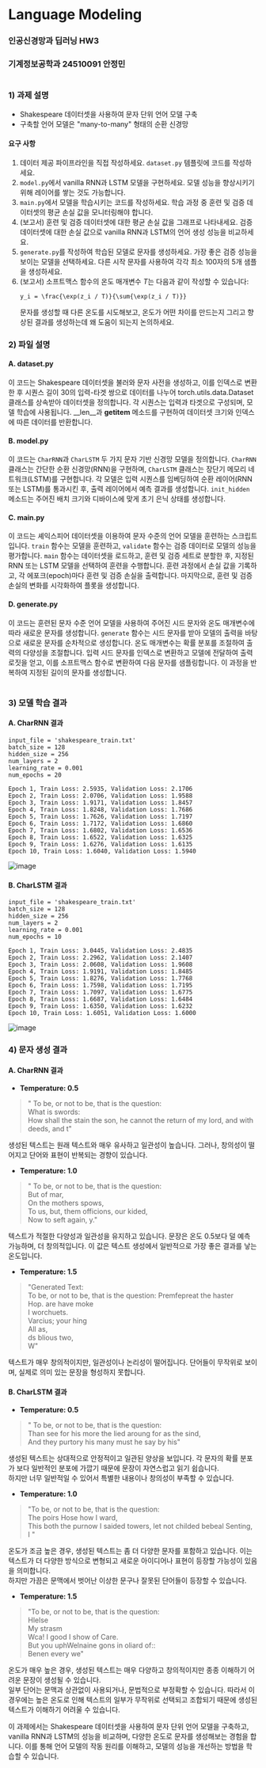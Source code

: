 # Language Modeling
### 인공신경망과 딥러닝 HW3
### 기계정보공학과 24510091 안정민
#

### 1) 과제 설명
- Shakespeare 데이터셋을 사용하여 문자 단위 언어 모델 구축
- 구축할 언어 모델은 "many-to-many" 형태의 순환 신경망

#### 요구 사항
1. 데이터 제공 파이프라인을 직접 작성하세요. `dataset.py` 템플릿에 코드를 작성하세요.
2. `model.py`에서 vanilla RNN과 LSTM 모델을 구현하세요. 모델 성능을 향상시키기 위해 레이어를 쌓는 것도 가능합니다.
3. `main.py`에서 모델을 학습시키는 코드를 작성하세요. 학습 과정 중 훈련 및 검증 데이터셋의 평균 손실 값을 모니터링해야 합니다.
4. (보고서) 훈련 및 검증 데이터셋에 대한 평균 손실 값을 그래프로 나타내세요. 검증 데이터셋에 대한 손실 값으로 vanilla RNN과 LSTM의 언어 생성 성능을 비교하세요.
5. `generate.py`를 작성하여 학습된 모델로 문자를 생성하세요. 가장 좋은 검증 성능을 보이는 모델을 선택하세요. 다른 시작 문자를 사용하여 각각 최소 100자의 5개 샘플을 생성하세요.
6. (보고서) 소프트맥스 함수의 온도 매개변수 *T*는 다음과 같이 작성할 수 있습니다:
    ```
    y_i = \frac{\exp(z_i / T)}{\sum{\exp(z_i / T)}}  
    ```
   문자를 생성할 때 다른 온도를 시도해보고, 온도가 어떤 차이를 만드는지 그리고 향상된 결과를 생성하는데 왜 도움이 되는지 논의하세요.

### 2) 파일 설명
#### A. dataset.py
이 코드는 Shakespeare 데이터셋을 불러와 문자 사전을 생성하고, 이를 인덱스로 변환한 후 시퀀스 길이 30의 입력-타겟 쌍으로 데이터를 나누어 torch.utils.data.Dataset 클래스를 상속받아 데이터셋을 정의합니다. 각 시퀀스는 입력과 타겟으로 구성되며, 모델 학습에 사용됩니다. __len__과 __getitem__ 메소드를 구현하여 데이터셋 크기와 인덱스에 따른 데이터를 반환합니다.

#### B. model.py
이 코드는 `CharRNN`과 `CharLSTM` 두 가지 문자 기반 신경망 모델을 정의합니다. `CharRNN` 클래스는 간단한 순환 신경망(RNN)을 구현하며, `CharLSTM` 클래스는 장단기 메모리 네트워크(LSTM)를 구현합니다. 각 모델은 입력 시퀀스를 임베딩하여 순환 레이어(RNN 또는 LSTM)를 통과시킨 후, 출력 레이어에서 예측 결과를 생성합니다. `init_hidden` 메소드는 주어진 배치 크기와 디바이스에 맞게 초기 은닉 상태를 생성합니다.

#### C. main.py
이 코드는 셰익스피어 데이터셋을 이용하여 문자 수준의 언어 모델을 훈련하는 스크립트입니다. `train` 함수는 모델을 훈련하고, `validate` 함수는 검증 데이터로 모델의 성능을 평가합니다. `main` 함수는 데이터셋을 로드하고, 훈련 및 검증 세트로 분할한 후, 지정된 RNN 또는 LSTM 모델을 선택하여 훈련을 수행합니다. 훈련 과정에서 손실 값을 기록하고, 각 에포크(epoch)마다 훈련 및 검증 손실을 출력합니다. 마지막으로, 훈련 및 검증 손실의 변화를 시각화하여 플롯을 생성합니다.

#### D. generate.py
이 코드는 훈련된 문자 수준 언어 모델을 사용하여 주어진 시드 문자와 온도 매개변수에 따라 새로운 문자를 생성합니다. `generate` 함수는 시드 문자를 받아 모델의 출력을 바탕으로 새로운 문자를 순차적으로 생성합니다. 온도 매개변수는 확률 분포를 조절하여 출력의 다양성을 조절합니다. 입력 시드 문자를 인덱스로 변환하고 모델에 전달하여 출력 로짓을 얻고, 이를 소프트맥스 함수로 변환하여 다음 문자를 샘플링합니다. 이 과정을 반복하여 지정된 길이의 문자를 생성합니다.

#
### 3) 모델 학습 결과
#### A. CharRNN 결과
    input_file = 'shakespeare_train.txt'  
    batch_size = 128  
    hidden_size = 256  
    num_layers = 2  
    learning_rate = 0.001  
    num_epochs = 20

    Epoch 1, Train Loss: 2.5935, Validation Loss: 2.1706  
    Epoch 2, Train Loss: 2.0706, Validation Loss: 1.9588  
    Epoch 3, Train Loss: 1.9171, Validation Loss: 1.8457  
    Epoch 4, Train Loss: 1.8248, Validation Loss: 1.7686  
    Epoch 5, Train Loss: 1.7626, Validation Loss: 1.7197  
    Epoch 6, Train Loss: 1.7172, Validation Loss: 1.6860  
    Epoch 7, Train Loss: 1.6802, Validation Loss: 1.6536  
    Epoch 8, Train Loss: 1.6522, Validation Loss: 1.6325  
    Epoch 9, Train Loss: 1.6276, Validation Loss: 1.6135  
    Epoch 10, Train Loss: 1.6040, Validation Loss: 1.5940

![image](https://github.com/An-jeong-min/Language-Modeling/assets/131511349/caae0dfb-e771-4093-b42a-9f6469233a4f)


#### B. CharLSTM 결과
    input_file = 'shakespeare_train.txt'  
    batch_size = 128  
    hidden_size = 256  
    num_layers = 2  
    learning_rate = 0.001  
    num_epochs = 10

    Epoch 1, Train Loss: 3.0445, Validation Loss: 2.4835  
    Epoch 2, Train Loss: 2.2962, Validation Loss: 2.1407  
    Epoch 3, Train Loss: 2.0608, Validation Loss: 1.9608  
    Epoch 4, Train Loss: 1.9191, Validation Loss: 1.8485  
    Epoch 5, Train Loss: 1.8276, Validation Loss: 1.7768  
    Epoch 6, Train Loss: 1.7598, Validation Loss: 1.7195  
    Epoch 7, Train Loss: 1.7097, Validation Loss: 1.6775  
    Epoch 8, Train Loss: 1.6687, Validation Loss: 1.6484  
    Epoch 9, Train Loss: 1.6350, Validation Loss: 1.6232  
    Epoch 10, Train Loss: 1.6051, Validation Loss: 1.6000  

   ![image](https://github.com/An-jeong-min/Language-Modeling/assets/131511349/55090548-cd8d-48c3-9cc1-d78e2791e97c)

### 4) 문자 생성 결과   
#### A. CharRNN 결과

- **Temperature: 0.5**

> " To be, or not to be, that is the question:  
> What is swords:  
> How shall the stain the son, he cannot the return of my lord, and with deeds, and t"  

생성된 텍스트는 원래 텍스트와 매우 유사하고 일관성이 높습니다. 그러나, 창의성이 떨어지고 단어와 표현이 반복되는 경향이 있습니다.

- **Temperature: 1.0**

> " To be, or not to be, that is the question:  
> But of mar,  
> On the mothers spows,  
> To us, but, them officions, our kided,  
> Now to seft again, y."  

텍스트가 적절한 다양성과 일관성을 유지하고 있습니다. 문장은 온도 0.5보다 덜 예측 가능하며, 더 창의적입니다. 이 값은 텍스트 생성에서 일반적으로 가장 좋은 결과를 낳는 온도입니다.

- **Temperature: 1.5**

> "Generated Text:  
> To be, or not to be, that is the question: Premfepreat the haster  
> Hop. are have moke  
> I worchuets.  
> Varcius; your hing  
> All as,  
> ds blious two,  
> W"  

텍스트가 매우 창의적이지만, 일관성이나 논리성이 떨어집니다. 단어들이 무작위로 보이며, 실제로 의미 있는 문장을 형성하지 못합니다.


#### B. CharLSTM 결과

- **Temperature: 0.5**

> " To be, or not to be, that is the question:  
> Than see for his more the lied aroung for as the sind,  
> And they purtory his many must he say by his"  

생성된 텍스트는 상대적으로 안정적이고 일관된 양상을 보입니다. 각 문자의 확률 분포가 보다 일반적인 분포에 가깝기 때문에 문장이 자연스럽고 읽기 쉽습니다.  
하지만 너무 일반적일 수 있어서 특별한 내용이나 창의성이 부족할 수 있습니다.  

- **Temperature: 1.0**
  
> "To be, or not to be, that is the question:  
> The poirs Hose how I ward,  
> This both the purnow I saided towers, let not childed bebeal Senting,  
> I "  

온도가 조금 높은 경우, 생성된 텍스트는 좀 더 다양한 문자를 포함하고 있습니다. 이는 텍스트가 더 다양한 방식으로 변형되고 새로운 아이디어나 표현이 등장할 가능성이 있음을 의미합니다.  
 하지만 가끔은 문맥에서 벗어난 이상한 문구나 잘못된 단어들이 등장할 수 있습니다.  

- **Temperature: 1.5**
  
> "To be, or not to be, that is the question:  
> Hlelse  
> My strasm  
> Wca! I good I show of Care.  
> But you uphWelnaine gons in oliard of::  
> Benen every we"   

온도가 매우 높은 경우, 생성된 텍스트는 매우 다양하고 창의적이지만 종종 이해하기 어려운 문장이 생성될 수 있습니다.  
일부 단어는 문맥과 상관없이 사용되거나, 문법적으로 부정확할 수 있습니다. 따라서 이 경우에는 높은 온도로 인해 텍스트의 일부가 무작위로 선택되고 조합되기 때문에 생성된 텍스트가 이해하기 어려울 수 있습니다.  




이 과제에서는 Shakespeare 데이터셋을 사용하여 문자 단위 언어 모델을 구축하고, vanilla RNN과 LSTM의 성능을 비교하며, 다양한 온도로 문자를 생성해보는 경험을 합니다. 이를 통해 언어 모델의 작동 원리를 이해하고, 모델의 성능을 개선하는 방법을 학습할 수 있습니다.
